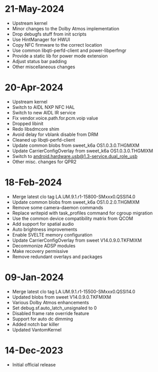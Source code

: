# 21-May-2024
- Upstream kernel
- Minor changes to the Dolby Atmos implementation
- Drop debugfs stuff from init scripts
- Use HintManager for HWUI
- Copy NFC firmware to the correct location
- Use common libqti-perfd-client and power-libperfmgr
- Provide a static lib for power mode extension
- Adjust status bar padding
- Other miscellaneous changes

# 20-Apr-2024
- Upstream kernel
- Switch to AIDL NXP NFC HAL
- Switch to new AIDL IR service
- Fix vendor.voice.path.for.pcm.voip value
- Dropped libinit
- Redo libsdmcore shim
- Avoid delay for vblank disable from DRM
- Cleaned up libqti-perfd-client
- Update common blobs from sweet_k6a OS1.0.3.0.THGMIXM
- Update CarrierConfigOverlay from sweet_k6a OS1.0.3.0.THGMIXM
- Switch to android.hardware.usb@1.3-service.dual_role_usb
- Other misc. changes for QPR2

# 18-Feb-2024
- Merge latest clo tag LA.UM.9.1.r1-15800-SMxxx0.QSSI14.0
- Update common blobs from sweet_k6a OS1.0.2.0.THGMIXM
- Remove some camera-daemon commands
- Replace writepid with task_profiles command for cgroup migration
- Use the common device compatibility matrix from QCOM
- Add support for spatial audio
- Auto brightness improvements
- Enable SVELTE memory configuration
- Update CarrierConfigOverlay from sweet V14.0.9.0.TKFMIXM
- Decommonize ADSP modules
- Make recovery permissive
- Remove redundant overlays and packages 

# 09-Jan-2024
- Merge latest clo tag LA.UM.9.1.r1-15500-SMxxx0.QSSI14.0
- Updated blobs from sweet V14.0.9.0.TKFMIXM
- Various Dolby Atmos enhancements
- Set debug.sf.auto_latch_unsignaled to 0
- Disabled frame rate override feature
- Support for auto dc dimming
- Added notch bar killer
- Updated VantomKernel

# 14-Dec-2023
- Initial official release
